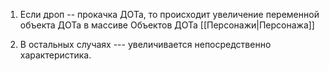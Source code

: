 1. Если дроп -- прокачка ДОТа, то происходит увеличение переменной объекта ДОТа в массиве Объектов ДОТа [[Персонажи|Персонажа]]
    
2. В остальных случаях --- увеличивается непосредственно характеристика.